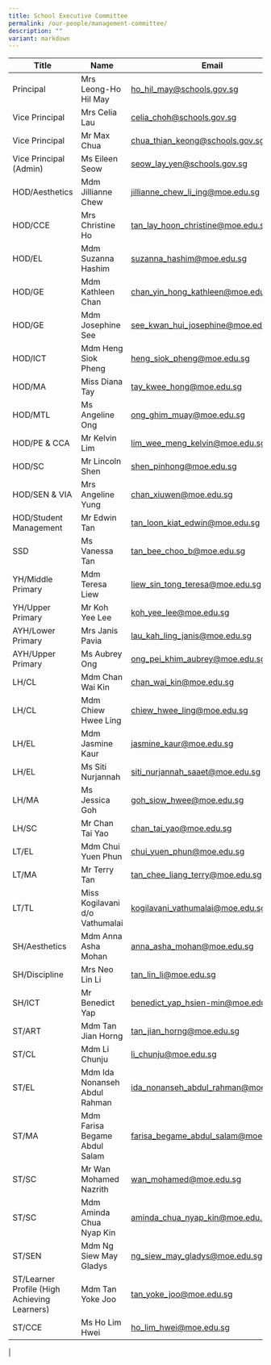 ```yaml
---
title: School Executive Committee
permalink: /our-people/management-committee/
description: ""
variant: markdown
---
```

| Title | Name | Email |
| -------- | -------- | -------- |
Principal	|	Mrs Leong-Ho Hil May 	|	ho_hil_may@schools.gov.sg	|[ho_hil_may@schools.gov.sg](mailto:ho_hil_may@schools.gov.sg)|
Vice Principal 	|	Mrs Celia Lau  	|	celia_choh@schools.gov.sg	|[celia_choh@schools.gov.sg](mailto:celia_choh@schools.gov.sg)|
Vice Principal 	|	Mr Max Chua 	|	chua_thian_keong@schools.gov.sg	|[chua_thian_keong@schools.gov.sg](mailto:chua_thian_keong@schools.gov.sg)|
Vice Principal (Admin)	|	Ms Eileen Seow 	|	seow_lay_yen@schools.gov.sg	|[seow_lay_yen@schools.gov.sg](mailto:seow_lay_yen@schools.gov.sg)|
HOD/Aesthetics	|	Mdm Jillianne Chew 	|	jillianne_chew_li_ing@moe.edu.sg	|[jillianne_chew_li_ing@moe.edu.sg](mailto:jillianne_chew_li_ing@moe.edu.sg)|
HOD/CCE	|	Mrs Christine Ho 	|	tan_lay_hoon_christine@moe.edu.sg	|[tan_lay_hoon_christine@moe.edu.sg](mailto:tan_lay_hoon_christine@moe.edu.sg)|
HOD/EL	|	Mdm Suzanna Hashim 	|	suzanna_hashim@moe.edu.sg	|[suzanna_hashim@moe.edu.sg](mailto:suzanna_hashim@moe.edu.sg)|
HOD/GE	|	Mdm Kathleen Chan  	|	chan_yin_hong_kathleen@moe.edu.sg	|[chan_yin_hong_kathleen@moe.edu.sg](mailto:chan_yin_hong_kathleen@moe.edu.sg)|
HOD/GE	|	Mdm Josephine See 	|	see_kwan_hui_josephine@moe.edu.sg	|[see_kwan_hui_josephine@moe.edu.sg](mailto:see_kwan_hui_josephine@moe.edu.sg)|
HOD/ICT	|	Mdm Heng Siok Pheng 	|	heng_siok_pheng@moe.edu.sg	|[heng_siok_pheng@moe.edu.sg](mailto:heng_siok_pheng@moe.edu.sg)|
HOD/MA	|	Miss Diana Tay 	|	tay_kwee_hong@moe.edu.sg	|[tay_kwee_hong@moe.edu.sg](mailto:tay_kwee_hong@moe.edu.sg)|
HOD/MTL	|	Ms Angeline Ong 	|	ong_ghim_muay@moe.edu.sg	|[ong_ghim_muay@moe.edu.sg](mailto:ong_ghim_muay@moe.edu.sg)|
HOD/PE & CCA	|	Mr Kelvin Lim	|	lim_wee_meng_kelvin@moe.edu.sg	|[lim_wee_meng_kelvin@moe.edu.sg](mailto:lim_wee_meng_kelvin@moe.edu.sg)|
HOD/SC	|	Mr Lincoln Shen	|	shen_pinhong@moe.edu.sg	|[shen_pinhong@moe.edu.sg](mailto:shen_pinhong@moe.edu.sg)|
HOD/SEN & VIA	|	Mrs Angeline Yung 	|	chan_xiuwen@moe.edu.sg	|[chan_xiuwen@moe.edu.sg](mailto:chan_xiuwen@moe.edu.sg)|
HOD/Student Management	|	Mr Edwin Tan	|	tan_loon_kiat_edwin@moe.edu.sg	|[tan_loon_kiat_edwin@moe.edu.sg](mailto:tan_loon_kiat_edwin@moe.edu.sg)|
SSD	|	Ms Vanessa Tan 	|	tan_bee_choo_b@moe.edu.sg	|[tan_bee_choo_b@moe.edu.sg](mailto:tan_bee_choo_b@moe.edu.sg)|
YH/Middle Primary	|	Mdm Teresa Liew 	|	liew_sin_tong_teresa@moe.edu.sg	|[liew_sin_tong_teresa@moe.edu.sg](mailto:liew_sin_tong_teresa@moe.edu.sg)|
YH/Upper Primary	|	Mr Koh Yee Lee 	|	koh_yee_lee@moe.edu.sg	|[koh_yee_lee@moe.edu.sg](mailto:koh_yee_lee@moe.edu.sg)|
AYH/Lower Primary	|	Mrs Janis Pavia 	|	lau_kah_ling_janis@moe.edu.sg	|[lau_kah_ling_janis@moe.edu.sg](mailto:lau_kah_ling_janis@moe.edu.sg)|
AYH/Upper Primary	|	Ms Aubrey Ong 	|	ong_pei_khim_aubrey@moe.edu.sg	|[ong_pei_khim_aubrey@moe.edu.sg](mailto:ong_pei_khim_aubrey@moe.edu.sg)|
LH/CL	|	Mdm Chan Wai Kin 	|	chan_wai_kin@moe.edu.sg	|[chan_wai_kin@moe.edu.sg](mailto:chan_wai_kin@moe.edu.sg)|
LH/CL	|	Mdm Chiew Hwee Ling 	|	chiew_hwee_ling@moe.edu.sg	|[chiew_hwee_ling@moe.edu.sg](mailto:chiew_hwee_ling@moe.edu.sg)|
LH/EL	|	Mdm Jasmine Kaur 	|	jasmine_kaur@moe.edu.sg	|[jasmine_kaur@moe.edu.sg](mailto:jasmine_kaur@moe.edu.sg)|
LH/EL	|	Ms Siti Nurjannah 	|	siti_nurjannah_saaet@moe.edu.sg	|[siti_nurjannah_saaet@moe.edu.sg](mailto:siti_nurjannah_saaet@moe.edu.sg)|
LH/MA	|	Ms Jessica Goh 	|	goh_siow_hwee@moe.edu.sg	|[goh_siow_hwee@moe.edu.sg](mailto:goh_siow_hwee@moe.edu.sg)|
LH/SC	|	Mr Chan Tai Yao	|	chan_tai_yao@moe.edu.sg	|[chan_tai_yao@moe.edu.sg](mailto:chan_tai_yao@moe.edu.sg)|
LT/EL	|	Mdm Chui Yuen Phun 	|	chui_yuen_phun@moe.edu.sg	|[chui_yuen_phun@moe.edu.sg](mailto:chui_yuen_phun@moe.edu.sg)|
LT/MA	|	Mr Terry Tan	|	tan_chee_liang_terry@moe.edu.sg	|[tan_chee_liang_terry@moe.edu.sg](mailto:tan_chee_liang_terry@moe.edu.sg)|
LT/TL	|	Miss Kogilavani d/o Vathumalai 	|	kogilavani_vathumalai@moe.edu.sg	|[kogilavani_vathumalai@moe.edu.sg](mailto:kogilavani_vathumalai@moe.edu.sg)|
SH/Aesthetics	|	Mdm Anna Asha Mohan 	|	anna_asha_mohan@moe.edu.sg	|[anna_asha_mohan@moe.edu.sg](mailto:anna_asha_mohan@moe.edu.sg)|
SH/Discipline	|	Mrs Neo Lin Li 	|	tan_lin_li@moe.edu.sg	|[tan_lin_li@moe.edu.sg](mailto:tan_lin_li@moe.edu.sg)|
SH/ICT	|	Mr Benedict Yap	|	benedict_yap_hsien-min@moe.edu.sg	|[benedict_yap_hsien-min@moe.edu.sg](mailto:benedict_yap_hsien-min@moe.edu.sg)|
ST/ART 	|	Mdm Tan Jian Horng	|	tan_jian_horng@moe.edu.sg	|[tan_jian_horng@moe.edu.sg](mailto:tan_jian_horng@moe.edu.sg)|
ST/CL	|	Mdm Li Chunju	|	li_chunju@moe.edu.sg	|[li_chunju@moe.edu.sg](mailto:li_chunju@moe.edu.sg)|
ST/EL	|	Mdm Ida Nonanseh Abdul Rahman	|	ida_nonanseh_abdul_rahman@moe.edu.sg	|[ida_nonanseh_abdul_rahman@moe.edu.sg](mailto:ida_nonanseh_abdul_rahman@moe.edu.sg)|
ST/MA	|	Mdm Farisa Begame Abdul Salam	|	farisa_begame_abdul_salam@moe.edu.sg	|[farisa_begame_abdul_salam@moe.edu.sg](mailto:farisa_begame_abdul_salam@moe.edu.sg)|
ST/SC	|	Mr Wan Mohamed Nazrith	|	wan_mohamed@moe.edu.sg	|[wan_mohamed@moe.edu.sg](mailto:wan_mohamed@moe.edu.sg)|
ST/SC 	|	Mdm Aminda Chua Nyap Kin	|	aminda_chua_nyap_kin@moe.edu.sg	|[aminda_chua_nyap_kin@moe.edu.sg](mailto:aminda_chua_nyap_kin@moe.edu.sg)|
ST/SEN	|	Mdm Ng Siew May Gladys	|	ng_siew_may_gladys@moe.edu.sg	|[ng_siew_may_gladys@moe.edu.sg](mailto:ng_siew_may_gladys@moe.edu.sg)|
ST/Learner Profile (High Achieving Learners)	|	Mdm Tan Yoke Joo	|	tan_yoke_joo@moe.edu.sg	|[tan_yoke_joo@moe.edu.sg](mailto:tan_yoke_joo@moe.edu.sg)|
ST/CCE	|	Ms Ho Lim Hwei	|	ho_lim_hwei@moe.edu.sg	|[ho_lim_hwei@moe.edu.sg](mailto:ho_lim_hwei@moe.edu.sg)|
|
